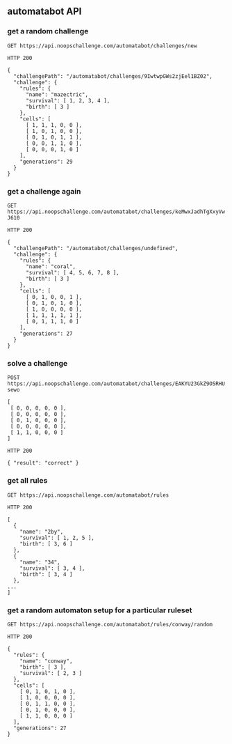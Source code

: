 ## automatabot API


### get a random challenge

`GET https://api.noopschallenge.com/automatabot/challenges/new`

`HTTP 200`

```
{
  "challengePath": "/automatabot/challenges/9IwtwpGWs2zjEel1BZ02",
  "challenge": {
    "rules": {
      "name": "mazectric",
      "survival": [ 1, 2, 3, 4 ],
      "birth": [ 3 ]
    },
    "cells": [
      [ 1, 1, 1, 0, 0 ],
      [ 1, 0, 1, 0, 0 ],
      [ 0, 1, 0, 1, 1 ],
      [ 0, 0, 1, 1, 0 ],
      [ 0, 0, 0, 1, 0 ]
    ],
    "generations": 29
  }
}
```


### get a challenge again

`GET https://api.noopschallenge.com/automatabot/challenges/keMwxJadhTgXxyVwJ610`

`HTTP 200`

```
{
  "challengePath": "/automatabot/challenges/undefined",
  "challenge": {
    "rules": {
      "name": "coral",
      "survival": [ 4, 5, 6, 7, 8 ],
      "birth": [ 3 ]
    },
    "cells": [
      [ 0, 1, 0, 0, 1 ],
      [ 0, 1, 0, 1, 0 ],
      [ 1, 0, 0, 0, 0 ],
      [ 1, 1, 1, 1, 1 ],
      [ 0, 1, 1, 1, 0 ]
    ],
    "generations": 27
  }
}
```


### solve a challenge

`POST https://api.noopschallenge.com/automatabot/challenges/EAKYU23GkZ9OSRHUsewo`


```
[
 [ 0, 0, 0, 0, 0 ],
 [ 0, 0, 0, 0, 0 ],
 [ 0, 1, 0, 0, 0 ],
 [ 0, 0, 0, 0, 0 ],
 [ 1, 1, 0, 0, 0 ]
]
```

`HTTP 200`

```
{ "result": "correct" }
```


### get all rules

`GET https://api.noopschallenge.com/automatabot/rules`

`HTTP 200`

```
[
  {
    "name": "2by",
    "survival": [ 1, 2, 5 ],
    "birth": [ 3, 6 ]
  },
  {
    "name": "34",
    "survival": [ 3, 4 ],
    "birth": [ 3, 4 ]
  },
...
]
```


### get a random automaton setup for a particular ruleset

`GET https://api.noopschallenge.com/automatabot/rules/conway/random`

`HTTP 200`

```
{
  "rules": {
    "name": "conway",
    "birth": [ 3 ],
    "survival": [ 2, 3 ]
  },
  "cells": [
    [ 0, 1, 0, 1, 0 ],
    [ 1, 0, 0, 0, 0 ],
    [ 0, 1, 1, 0, 0 ],
    [ 0, 1, 0, 0, 0 ],
    [ 1, 1, 0, 0, 0 ]
  ],
  "generations": 27
}
```


